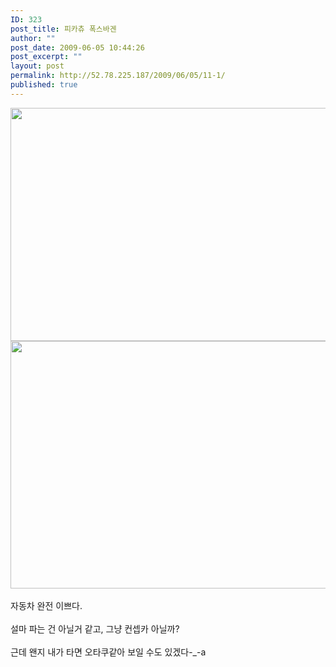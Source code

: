 ```yaml
---
ID: 323
post_title: 피카츄 폭스바겐
author: ""
post_date: 2009-06-05 10:44:26
post_excerpt: ""
layout: post
permalink: http://52.78.225.187/2009/06/05/11-1/
published: true
---
```

<img src="http://52.78.225.187/wp-content/uploads/1/4184330750.jpg" width="550" height="373" /><img src="http://52.78.225.187/wp-content/uploads/1/1409941022.jpg" width="550" height="396" /><BR><BR>자동차 완전 이쁘다.<BR><BR>설마 파는 건 아닐거 같고, 그냥 컨셉카 아닐까?<BR><BR>근데 왠지 내가 타면 오타쿠같아 보일 수도 있겠다-_-a
